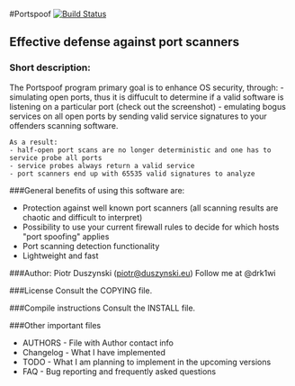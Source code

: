 #Portspoof [![Build Status](https://secure.travis-ci.org/drk1wi/portspoof.png)](https://secure.travis-ci.org/drk1wi/portspoof.png)

## Effective defense against port scanners

### Short description:

The Portspoof program primary goal is to enhance OS security, through:
	- simulating open ports, thus it is diffucult to determine if a valid software is listening on a particular port (check out the screenshot)
	- emulating bogus services on all open ports by sending valid service signatures to your offenders scanning software.

	As a result:
	- half-open port scans are no longer deterministic and one has to service probe all ports
	- service probes always return a valid service
	- port scanners end up with 65535 valid signatures to analyze

###General benefits of using this software are:
* Protection against well known port scanners (all scanning results are chaotic and difficult to interpret)
* Possibility to use your current firewall rules to decide for which hosts "port spoofing" applies
* Port scanning detection functionality
* Lightweight and fast
	
	
###Author: Piotr Duszynski (piotr@duszynski.eu) 
Follow me at @drk1wi

###License
Consult the COPYING file.

###Compile instructions
Consult the INSTALL file.

###Other important files 

* AUTHORS - File with Author contact info
* Changelog - What I have implemented
* TODO - What I am planning to implement in the upcoming versions
* FAQ - Bug reporting and frequently asked questions



